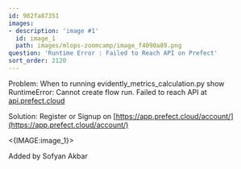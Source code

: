 ```yaml
---
id: 982fa87351
images:
- description: 'image #1'
  id: image_1
  path: images/mlops-zoomcamp/image_f4090a89.png
question: 'Runtime Error : Failed to Reach API on Prefect'
sort_order: 2120
---
```


Problem: When to running evidently_metrics_calculation.py show RuntimeError: Cannot create flow run. Failed to reach API at [api.prefect.cloud](https://api.prefect.cloud/api/accounts/ee976605-4ca7-4a27-b5e3-0a37da3c7678/workspaces/78b23cf5-38bb-4d8b-9888-5bf8070d6d62/.)

Solution: Register or Signup on [https://app.prefect.cloud/account/](https://app.prefect.cloud/account/)

<{IMAGE:image_1}>

Added by Sofyan Akbar


